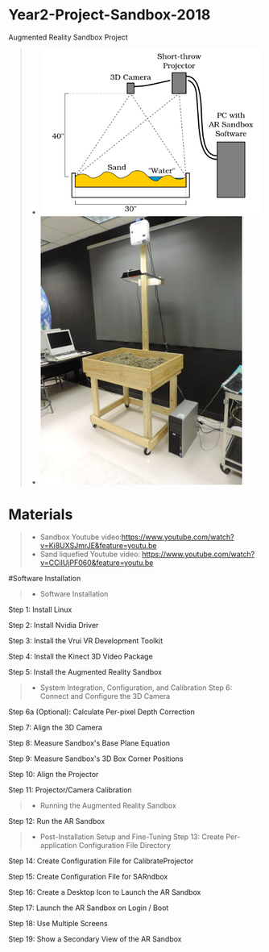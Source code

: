 # Year2-Project-Sandbox-2018
Augmented Reality Sandbox Project
>- ![image](https://github.com/KetchumFion/Year2-Project-Sandbox-2018/blob/master/Figure/ARSandboxLayout.png)
>- ![image](https://github.com/KetchumFion/Year2-Project-Sandbox-2018/blob/master/Figure/Sandbox1.jpg)
# Materials
>- Sandbox Youtube video:https://www.youtube.com/watch?v=Ki8UXSJmrJE&feature=youtu.be
>- Sand liquefied Youtube video: https://www.youtube.com/watch?v=CCiIUjPF060&feature=youtu.be

#Software Installation
>- Software Installation

Step 1: Install Linux

Step 2: Install Nvidia Driver

Step 3: Install the Vrui VR Development Toolkit

Step 4: Install the Kinect 3D Video Package

Step 5: Install the Augmented Reality Sandbox

>- System Integration, Configuration, and Calibration
Step 6: Connect and Configure the 3D Camera

Step 6a (Optional): Calculate Per-pixel Depth Correction

Step 7: Align the 3D Camera

Step 8: Measure Sandbox's Base Plane Equation

Step 9: Measure Sandbox's 3D Box Corner Positions

Step 10: Align the Projector

Step 11: Projector/Camera Calibration

>- Running the Augmented Reality Sandbox

Step 12: Run the AR Sandbox
>- Post-Installation Setup and Fine-Tuning
Step 13: Create Per-application Configuration File Directory

Step 14: Create Configuration File for CalibrateProjector

Step 15: Create Configuration File for SARndbox

Step 16: Create a Desktop Icon to Launch the AR Sandbox

Step 17: Launch the AR Sandbox on Login / Boot

Step 18: Use Multiple Screens

Step 19: Show a Secondary View of the AR Sandbox
